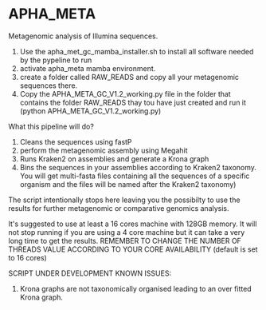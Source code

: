 # APHA_META
Metagenomic analysis of Illumina sequences.

1) Use the apha_met_gc_mamba_installer.sh to install all software needed by the pypeline to run
2) activate apha_meta mamba environment.
3) create a folder called RAW_READS and copy all your metagenomic sequences there.
4) Copy the APHA_META_GC_V1.2_working.py file in the folder that contains the folder RAW_READS thay tou have just created and run it (python APHA_META_GC_V1.2_working.py)

What this pipeline will do?
1) Cleans the sequences using fastP 
2) perform the metagenomic assembly using Megahit
3) Runs Kraken2 on assemblies and generate a Krona graph
4) Bins the sequences in your assemblies according to Kraken2 taxonomy. You will get multi-fasta files containing all the sequences of a specific organism and the files will be named after the Kraken2 taxonomy)

The script intentionally stops here leaving you the possibilty to use the results for further metagenomic or comparative genomics analysis.

It's suggested to use at least a 16 cores machine with 128GB memory. It will not stop running if you are using a 4 core machine but it can take a very long time to get the results.
REMEMBER TO CHANGE THE NUMBER OF THREADS VALUE ACCORDING TO YOUR CORE AVAILABILITY (default is set to 16 cores)

SCRIPT UNDER DEVELOPMENT
KNOWN ISSUES:
1) Krona graphs are not taxonomically organised leading to an over fitted Krona graph.
